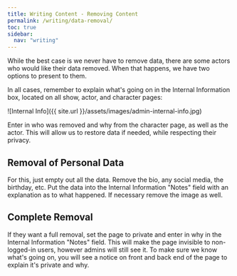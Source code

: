 ```yaml
---
title: Writing Content - Removing Content
permalink: /writing/data-removal/
toc: true
sidebar:
  nav: "writing"
---
```


While the best case is we never have to remove data, there are some actors who would like their data removed. When that happens, we have two options to present to them.

In all cases, remember to explain what's going on in the Internal Information box, located on all show, actor, and character pages:

![Internal Info]({{ site.url }}/assets/images/admin-internal-info.jpg)

Enter in who was removed and why from the character page, as well as the actor. This will allow us to restore data if needed, while respecting their privacy.

## Removal of Personal Data

For this, just empty out all the data. Remove the bio, any social media, the birthday, etc. Put the data into the Internal Information "Notes" field with an explanation as to what happened. If necessary remove the image as well.

## Complete Removal

If they want a full removal, set the page to private and enter in why in the Internal Information "Notes" field. This will make the page invisible to non-logged-in users, however admins will still see it. To make sure we know what's going on, you will see a notice on front and back end of the page to explain it's private and why.
